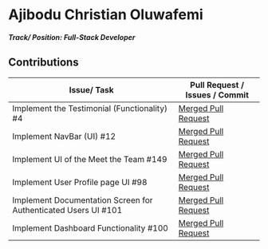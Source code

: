 # Ajibodu Christian Oluwafemi

##### Track/ Position: **Full-Stack Developer**

## Contributions

| Issue/ Task       | Pull Request / Issues / Commit                                          |
| ----------------- | ----------------------------------------------------------------------- |
| Implement the Testimonial (Functionality) #4 | [Merged Pull Request](https://github.com/zuri-training/AuthWiki_Team9/pull/57) |
| Implement NavBar (UI) #12 | [Merged Pull Request](https://github.com/zuri-training/AuthWiki_Team9/pull/51) |
| Implement UI of the Meet the Team #149 | [Merged Pull Request](https://github.com/zuri-training/AuthWiki_Team9/pull/150) |
| Implement User Profile page UI #98 | [Merged Pull Request](https://github.com/zuri-training/AuthWiki_Team9/pull/137) |
| Implement Documentation Screen for Authenticated Users UI #101 | [Merged Pull Request](https://github.com/zuri-training/AuthWiki_Team9/pull/135) |
| Implement Dashboard Functionality #100 | [Merged Pull Request](https://github.com/zuri-training/AuthWiki_Team9/pull/125) |
